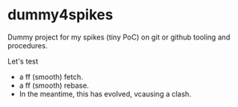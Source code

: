 # dummy4spikes
Dummy project for my spikes (tiny PoC) on git or github tooling and procedures.

Let's test
* a ff (smooth) fetch.
* a ff (smooth) rebase.
* In the meantime, this has evolved, vcausing a clash.

